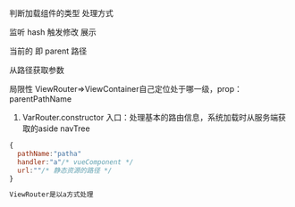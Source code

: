 判断加载组件的类型 处理方式

监听 hash
触发修改
展示

当前的 即 parent 路径

从路径获取参数

局限性
ViewRouter=>ViewContainer自己定位处于哪一级，prop：parentPathName

1. VarRouter.constructor 入口：处理基本的路由信息，系统加载时从服务端获取的aside navTree 

```js
{
  pathName:"patha"
  handler:"a"/* vueComponent */
  url:""/* 静态资源的路径 */
}

ViewRouter是以a方式处理
```

